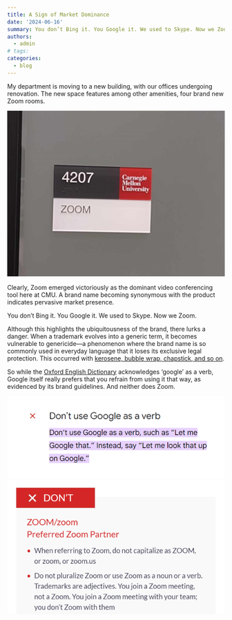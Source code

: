 ```yaml
---
title: A Sign of Market Dominance
date: '2024-06-16'
summary: You don’t Bing it. You Google it. We used to Skype. Now we Zoom.
authors:
  - admin
# tags:
categories:
  - blog
---
```


My department is moving to a new building, with our offices undergoing renovation. The new space features among other amenities, four brand new Zoom rooms. 

<div style="text-align: center;">
    <img src="zoom-room.jpg" alt="Zoom rooms" style="width: 600px;"/>
</div>

Clearly, Zoom emerged victoriously as the dominant video conferencing tool here at CMU. A brand name becoming synonymous with the product indicates pervasive market presence.

You don’t Bing it. You Google it.
We used to Skype. Now we Zoom. 

Although this highlights the ubiquitousness of the brand, there lurks a danger. When a trademark evolves into a generic term, it becomes vulnerable to genericide—a phenomenon where the brand name is so commonly used in everyday language that it loses its exclusive legal protection. This occurred with [kerosene, bubble wrap, chapstick, and so on](https://en.wikipedia.org/wiki/List_of_generic_and_genericized_trademarks).

So while the [Oxford English Dictionary](https://www.oed.com/dictionary/google_v2) acknowledges ‘google’ as a verb, Google itself really prefers that you refrain from using it that way, as evidenced by its brand guidelines. And neither does Zoom.

<div style="text-align: center;">
    <a href="https://about.google/brand-resource-center/guidance/media/" target="_blank">
    <img src="google.png" alt="Google brand guidelines" style="width: 600px;"/>
</div>


<div style="text-align: center;">
    <a href="https://issuu.com/aimeddesigns/docs/zoom-2022" target="_blank">
    <img src="zoom.png" alt="Zoom brand guidelines" style="width: 600px;"/>
</div>
